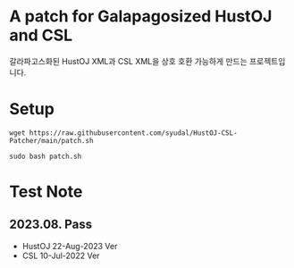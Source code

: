 # A patch for Galapagosized HustOJ and CSL

갈라파고스화된 HustOJ XML과 CSL XML을 상호 호환 가능하게 만드는 프로젝트입니다.

# Setup
<pre><code>wget https://raw.githubusercontent.com/syudal/HustOJ-CSL-Patcher/main/patch.sh
   
sudo bash patch.sh
</code></pre>

# Test Note
## 2023.08. Pass
* HustOJ 22-Aug-2023 Ver
* CSL 10-Jul-2022 Ver

